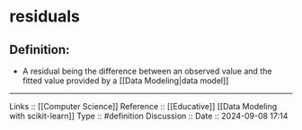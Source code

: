 # residuals

## Definition:

- A residual being the difference between an observed value and the fitted value provided by a [[Data Modeling|data model]]
---
Links ::  [[Computer Science]] 
Reference ::  [[Educative]] [[Data Modeling with scikit-learn]] 
Type :: #definition
Discussion ::
Date :: 2024-09-08 17:14